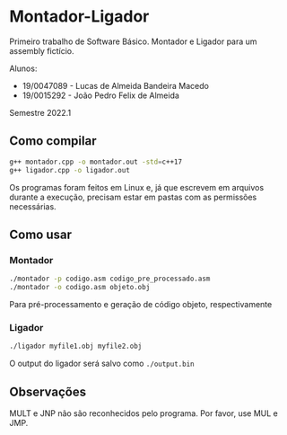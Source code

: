# Montador-Ligador

Primeiro trabalho de Software Básico. Montador e Ligador para um assembly fictício.

Alunos:

- 19/0047089 - Lucas de Almeida Bandeira Macedo
- 19/0015292 - João Pedro Felix de Almeida

Semestre 2022.1

## Como compilar

```bash
g++ montador.cpp -o montador.out -std=c++17
g++ ligador.cpp -o ligador.out
```

Os programas foram feitos em Linux e, já que escrevem em arquivos durante a execução, precisam estar em pastas com as permissões necessárias.

## Como usar

### Montador

```bash
./montador -p codigo.asm codigo_pre_processado.asm
./montador -o codigo.asm objeto.obj
```

Para pré-processamento e geração de código objeto, respectivamente

### Ligador

```bash
./ligador myfile1.obj myfile2.obj
```

O output do ligador será salvo como `./output.bin`

## Observações

MULT e JNP não são reconhecidos pelo programa. Por favor, use MUL e JMP.

